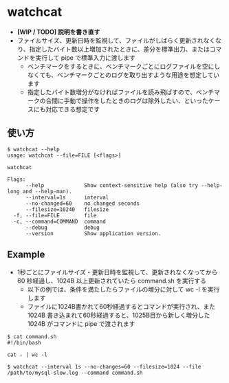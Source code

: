 # watchcat

- **[WIP / TODO] 説明を書き直す** 
- ファイルサイズ、更新日時を監視して、ファイルがしばらく更新されなくなり、指定したバイト数以上増加されたときに、差分を標準出力、またはコマンドを実行して pipe で標準入力に渡します 
    - ベンチマークをするときに、ベンチマークごとにログファイルを空にしなくても、ベンチマークごとのログを取り出すような用途を想定しています
    - 指定したバイト数増分がなければファイルを読み飛ばすので、ベンチマークの合間に手動で操作をしたときのログは除外したい、といったケースにも対応できる想定です

## 使い方

```console
$ watchcat --help
usage: watchcat --file=FILE [<flags>]

watchcat

Flags:
      --help             Show context-sensitive help (also try --help-long and --help-man).
      --interval=1s      interval
      --no-changed=60    no changed seconds
      --filesize=10240   filesize
  -f, --file=FILE        file
  -c, --command=COMMAND  command
      --debug            debug
      --version          Show application version.
```

## Example

- 1秒ごとにファイルサイズ・更新日時を監視して、更新されなくなってから 60 秒経過し、1024B 以上更新されていたら command.sh を実行する
    - 以下の例では、条件を満たしたらファイルの増分に対して wc -l を実行します
    - ファイルに1024B書かれて60秒経過するとコマンドが実行され、また 1024B 書き込まれて60秒経過すると、1025B目から新しく増分した 1024B がコマンドに pipe で渡されます

```console
$ cat command.sh
#!/bin/bash

cat - | wc -l

$ watchcat --interval 1s --no-changes=60 --filesize=1024 --file /path/to/mysql-slow.log --command command.sh 
```